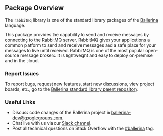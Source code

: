 ## Package Overview

The `rabbitmq` library is one of the standard library packages of the <a target="_blank" href="https://ballerina.io/">Ballerina</a> language.

This package provides the capability to send and receive messages by connecting to the RabbitMQ server. RabbitMQ gives your applications a common platform to send and receive messages and a safe place for your messages to live until received. RabbitMQ is one of the most popular open-source message brokers. It is lightweight and easy to deploy on-premise and in the cloud. 

### Report Issues

To report bugs, request new features, start new discussions, view project boards, etc., go to the <a target="_blank" href="https://github.com/ballerina-platform/ballerina-standard-library">Ballerina standard library parent repository</a>.

### Useful Links

- Discuss code changes of the Ballerina project in <a target="_blank" href="mailto:ballerina-dev@googlegroups.com">ballerina-dev@googlegroups.com</a>.
- Chat live with us via our <a target="_blank" href="https://ballerina.io/community/slack/">Slack channel</a>.
- Post all technical questions on Stack Overflow with the <a target="_blank" href="https://stackoverflow.com/questions/tagged/ballerina">#ballerina</a> tag.
